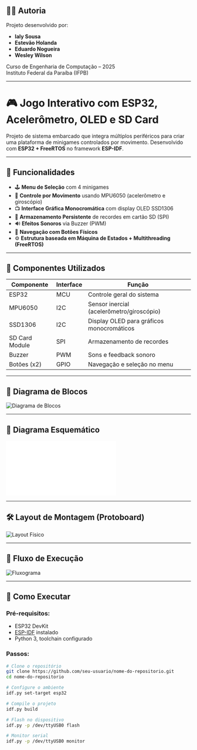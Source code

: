 ## 👨‍💻 Autoria

Projeto desenvolvido por:

- **Ialy Sousa**  
- **Estevão Holanda**  
- **Eduardo Nogueira**  
- **Wesley Wilson**

Curso de Engenharia de Computação – 2025  
Instituto Federal da Paraíba (IFPB)

---
# 🎮 Jogo Interativo com ESP32, Acelerômetro, OLED e SD Card

Projeto de sistema embarcado que integra múltiplos periféricos para criar uma plataforma de minigames controlados por movimento. Desenvolvido com **ESP32 + FreeRTOS** no framework **ESP-IDF**.

---

## 📌 Funcionalidades

- 🕹️ **Menu de Seleção** com 4 minigames
- 🧭 **Controle por Movimento** usando MPU6050 (acelerômetro e giroscópio)
- 📺 **Interface Gráfica Monocromática** com display OLED SSD1306
- 💾 **Armazenamento Persistente** de recordes em cartão SD (SPI)
- 🔊 **Efeitos Sonoros** via Buzzer (PWM)
- 🔘 **Navegação com Botões Físicos**
- ⚙️ **Estrutura baseada em Máquina de Estados + Multithreading (FreeRTOS)**

---

## 🔧 Componentes Utilizados

| Componente      | Interface | Função                                       |
|-----------------|-----------|----------------------------------------------|
| ESP32           | MCU       | Controle geral do sistema                    |
| MPU6050         | I2C       | Sensor inercial (acelerômetro/giroscópio)   |
| SSD1306         | I2C       | Display OLED para gráficos monocromáticos    |
| SD Card Module  | SPI       | Armazenamento de recordes                    |
| Buzzer          | PWM       | Sons e feedback sonoro                       |
| Botões (x2)     | GPIO      | Navegação e seleção no menu                  |

---

## 📐 Diagrama de Blocos

![Diagrama de Blocos](/path/to/bloco_diagram.png)

---

## 📝 Diagrama Esquemático

![Diagrama Esquemático](/path/to/Diagrama_Esquematico.pdf)

---

## 🛠️ Layout de Montagem (Protoboard)

![Layout Físico](/path/to/layout_fisico.png)

---

## 🔄 Fluxo de Execução

![Fluxograma](/path/to/fluxo_maquina_estados.png)

---

## 🚀 Como Executar

### Pré-requisitos:
- ESP32 DevKit
- [ESP-IDF](https://docs.espressif.com/projects/esp-idf/en/latest/esp32/get-started/index.html) instalado
- Python 3, toolchain configurado

### Passos:

```bash
# Clone o repositório
git clone https://github.com/seu-usuario/nome-do-repositorio.git
cd nome-do-repositorio

# Configure o ambiente
idf.py set-target esp32

# Compile o projeto
idf.py build

# Flash no dispositivo
idf.py -p /dev/ttyUSB0 flash

# Monitor serial
idf.py -p /dev/ttyUSB0 monitor
